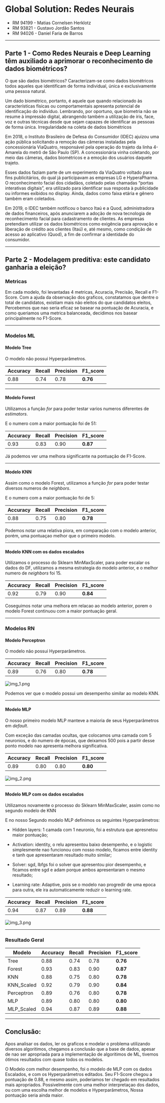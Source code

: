 # **Global Solution:** Redes Neurais

- RM 94199 - Matias Cornelsen Herklotz
- RM 93821 - Gustavo Jordão Santos
- RM 94026 - Daniel Faria de Barros

---

## **Parte 1** - Como Redes Neurais e Deep Learning têm auxiliado a aprimorar o reconhecimento de dados biométricos?

O que são dados biométricos?
Caracterizam-se como dados biométricos todos aqueles que identificam de forma individual, única e exclusivamente uma 
pessoa natural. 

Um dado biométrico, portanto, é aquele que quando relacionado às características físicas ou comportamentais apresenta 
potencial de identificação do indivíduo. Lembrando, por oportuno, que biometria não se resume à impressão digital, 
abrangendo também a utilização de íris, face, voz e outras técnicas desde que sejam capazes de identificar as pessoas 
de forma única.
Irregularidade na coleta de dados biométricos

Em 2018, o Instituto Brasileiro de Defesa do Consumidor (IDEC) ajuizou uma ação pública solicitando a remoção das câmeras 
instaladas pela concessionária ViaQuatro, responsável pela operação do trajeto da linha 4-Amarela do metrô de São Paulo (SP).
A concessionária vinha coletando, por meio das câmeras, dados biométricos e a emoção dos usuários daquele trajeto.

Esses dados faziam parte de um experimento da ViaQuatro voltado para fins publicitários, do qual já participavam as 
empresas LG e HyperaPharma. O reconhecimento facial dos cidadãos, coletado pelas chamadas “portas interativas digitais”,
era utilizado para identificar sua resposta à publicidade ou informes exibidos no display. Ainda, dados como faixa 
etária e gênero também eram coletados.

Em 2019, o IDEC também notificou o banco Itaú e a Quod, administradora de dados financeiros, após anunciarem a adoção 
de nova tecnologia de reconhecimento facial para cadastramento de clientes. As empresas pretendiam utilizar os dados 
biométricos como exigência para aprovação e liberação de crédito aos clientes (Itaú) e, até mesmo, como condição de 
acesso ao aplicativo (Quod), a fim de confirmar a identidade do consumidor.

---

## **Parte 2** - Modelagem preditiva: este candidato ganharia a eleição? 

### Metricas
Em cada modelo, foi levantadas 4 metricas, Acuracia, Precisão, Recall e F1-Score. Com a ajuda da observação
dos graficos, constatamos que dentre o total de candidatos, existiam mais não eleitos do que candidatos eleitos, Percebemos que nao seria
eficaz se basear na pontuação de Acuracia, e como queriamos uma metrica balanceada, decidimos nos basear principalmente
no F1-Score.

---

### Modelos ML
#### Modelo Tree
O modelo não possui Hyperparâmetros.

| Accuracy | Recall | Precision | **F1_score** |
|----------|--------|-----------|--------------|
|  0.88    | 0.74   | 0.78      | **0.76**     |

---

#### Modelo Forest
Utilizamos a função *for* para poder testar varios numeros diferentes de *estimators*.

E o numero com a maior pontuação foi de 51:

| Accuracy | Recall | Precision  | **F1_score** |
|----------|--------|------------|--------------|
| 0.93     | 0.83   | 0.90       | **0.87**     |

Já podemos ver uma melhora significante na pontuação de F1-Score.

---

#### Modelo KNN

Assim como o modelo Forest, utilizamos a função *for* para poder testar diversos numeros de *neighbors*.

E o numero com a maior pontuação foi de 5:

| Accuracy | Recall | Precision  | **F1_score** |
|----------|--------|------------|--------------|
| 0.88   | 0.75  | 0.80       | **0.78**     |

Podemos notar uma relativa piora, em comparação com o modelo anterior, 
porém, uma pontuaçao melhor que o primeiro modelo.

---

#### Modelo KNN com os dados escalados

Utilizamos o processo do Sklearn MinMaxScaler, para poder escalar os dados do DF, utilizamos a mesma
estrategia do modelo anterior, e o melhor numero de *neighbors* foi 15.

| Accuracy | Recall | Precision | **F1_score** |
|----------|--------|-----------|--------------|
| 0.92     | 0.79   | 0.90      | **0.84**     |

Coseguimos notar uma melhora em relacao ao modelo anterior, porem o modelo Forest 
continuou com a maior pontuação geral.

---

### Modelos RN

#### Modelo Perceptron

O modelo não possui Hyperparâmetros.

| Accuracy | Recall | Precision | **F1_score** |
|----------|--------|-----------|--------------|
| 0.89     | 0.76   | 0.80      | **0.78**     |

![img_1.png](img_1.png)

Podemos ver que o modelo possui um desempenho similar ao modelo KNN.

---


#### Modelo MLP

O nosso primeiro modelo MLP manteve a maioria de seus Hyperparâmetros em *default*.

Com exceção das camadas ocultas, que colocamos uma camada com 5 neuronios, e do numero de épocas,
que deixamos 500 pois a partir desse ponto modelo nao apresenta melhora significativa.


| Accuracy | Recall | Precision | **F1_score** |
|----------|--------|-----------|--------------|
| 0.89     | 0.80   | 0.80      | **0.80**     |

![img_2.png](img_2.png)


---

#### Modelo MLP com os dados escalados

Utilizamos novamente o processo do Sklearn MinMaxScaler, assim como no segundo modelo de KNN

E no nosso Segundo modelo MLP definimos os seguintes Hyperparâmetros:

- Hidden layers:  1 camada com 1 neuronio, foi a estrutura que apresnetou maior pontuação;

- Activation: identity, o relu apresentou baixo desempenho, e o logistic simplesmente nao funcionou com nosso modelo,
ficamos entre identity e tanh que apresentaram resultado muito similar;
- Solver: sgd, lbfgs foi o solver que apresentou pior desempenho, e ficamos entre sgd e adam porque ambos apresentaram 
o mesmo resultado;
- Learning rate: Adaptive, pois se o modelo nao progredir de uma epoca para outra, ele ira automaticamente reduzir o 
learning rate.




| Accuracy | Recall | Precision | **F1_score** |
|----------|--------|-----------|--------------|
| 0.94     | 0.87   | 0.89      | **0.88**     |


![img_3.png](img_3.png)


---

### Resultado Geral


| Modelo     | Accuracy | Recall | Precision | **F1_score** |
|------------|----------|--------|-----------|--------------|
| Tree       | 0.88     | 0.74   | 0.78      | **0.76**     |
| Forest     | 0.93     | 0.83   | 0.90      | **0.87**     |
| KNN        | 0.88     | 0.75   | 0.80      | **0.78**     |
| KNN_Scaled | 0.92     | 0.79   | 0.90      | **0.84**     |
| Perceptron | 0.89     | 0.76   | 0.80      | **0.78**     | 
| MLP        | 0.89     | 0.80   | 0.80      | **0.80**     |  
| MLP_Scaled | 0.94     | 0.87   | 0.89      | **0.88**     |       

---

## Conclusão:

Apos analisar os dados, ler os graficos e modelar o problema utilizando diversos algoritimos, chegamos
a conclusão que a base de dados, apesar de nao ser apropriada para a implementação de algoritimos de ML,
tivemos ótimos resultados com quase todos os modelos.

O Modelo com melhor desempenho, foi o modelo de MLP com os dados Escalados, e com os Hyperparâmetros editados.
Seu F1-Score chegou a pontuação de 0.88, e mesmo assim, poderiamos ter chegado em resultados mais apropriados.
Possivelmente com uma melhor interpretaçao dos dados, ou com uma escolha melhor de modelos e Hyperparâmetros,
Nossa pontuação seria ainda maior.
